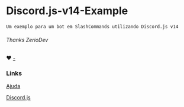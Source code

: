 # Discord.js-v14-Example
`Um exemplo para um bot em SlashCommands utilizando Discord.js v14`


###### Thanks ZerioDev
❤ [ - ](https://github.com/ZerioDev)

### Links
[ Ajuda ](https://instagram.com/ghostzinn07)

[ Discord.js ](https://discord.js.org)
